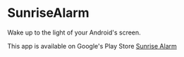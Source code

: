 SunriseAlarm
============

Wake up to the light of your Android's screen.

This app is available on Google's Play Store [Sunrise Alarm](https://play.google.com/store/apps/details?id=com.peralmq.sunrise)
